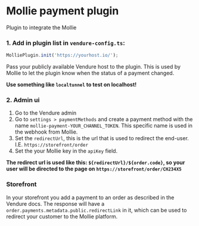 # Mollie payment plugin

Plugin to integrate the Mollie

### 1. Add in plugin list in `vendure-config.ts`:

```js
MolliePlugin.init('https://yourhost.io/');
```

Pass your publicly available Vendure host to the plugin. This is used by Mollie to let the plugin know when the status
of a payment changed.

**Use something like `localtunnel` to test on localhost!**

### 2. Admin ui

1. Go to the Vendure admin
2. Go to `settings > paymentMethods` and create a payment method with the name `mollie-payment-YOUR_CHANNEL_TOKEN`. This
   specific name is used in the webhook from Mollie.
3. Set the `redirectUrl`, this is the url that is used to redirect the end-user. I.E. `https://storefront/order`
4. Set the your Mollie key in the `apiKey` field.

**The redirect url is used like this: `${redirectUrl}/${order.code}`, so your user will be directed to the page
on `https://storefront/order/CH234X5`**

### Storefront

In your storefront you add a payment to an order as described in the Vendure docs. The response will have
a `order.payments.metadata.public.redirectLink` in it, which can be used to redirect your customer to the Mollie
platform.
